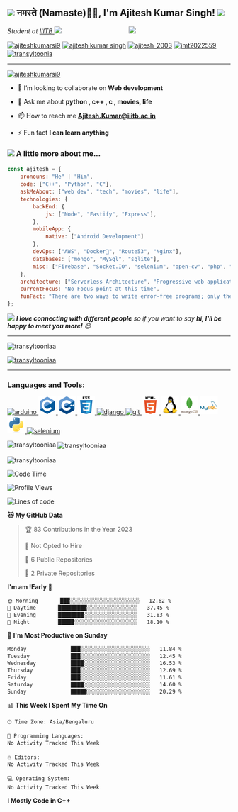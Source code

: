 <h2><img src="https://emojis.slackmojis.com/emojis/images/1531849430/4246/blob-sunglasses.gif?1531849430" width="30"/> नमस्ते (Namaste)🙏🏻, I'm Ajitesh Kumar Singh! <img src="https://media.giphy.com/media/12oufCB0MyZ1Go/giphy.gif" width="50"></h2>
<img align='right' src="https://media.giphy.com/media/M9gbBd9nbDrOTu1Mqx/giphy.gif" width="230">
<p><em>Student at <a href="https://www.iiitb.ac.in/">IIITB
</a><img src="https://media.giphy.com/media/WUlplcMpOCEmTGBtBW/giphy.gif" width="30"> 
</em></p>

<p align="left">
<a href="https://twitter.com/ajiteshkumarsi9" target="blank"><img align="center" src="https://raw.githubusercontent.com/rahuldkjain/github-profile-readme-generator/master/src/images/icons/Social/twitter.svg" alt="ajiteshkumarsi9" height="30" width="40" /></a>
<a href="https://linkedin.com/in/ajitesh kumar singh" target="blank"><img align="center" src="https://raw.githubusercontent.com/rahuldkjain/github-profile-readme-generator/master/src/images/icons/Social/linked-in-alt.svg" alt="ajitesh kumar singh" height="30" width="40" /></a>
<a href="https://instagram.com/ajitesh_2003" target="blank"><img align="center" src="https://raw.githubusercontent.com/rahuldkjain/github-profile-readme-generator/master/src/images/icons/Social/instagram.svg" alt="ajitesh_2003" height="30" width="40" /></a>
<a href="https://www.codechef.com/users/imt2022559" target="blank"><img align="center" src="https://cdn.jsdelivr.net/npm/simple-icons@3.1.0/icons/codechef.svg" alt="imt2022559" height="30" width="40" /></a>
<a href="https://www.leetcode.com/transyltoonia" target="blank"><img align="center" src="https://raw.githubusercontent.com/rahuldkjain/github-profile-readme-generator/master/src/images/icons/Social/leet-code.svg" alt="transyltoonia" height="30" width="40" /></a>
</p>

---


<p align="left"> <a href="https://twitter.com/ajiteshkumarsi9" target="blank"><img src="https://img.shields.io/twitter/follow/ajiteshkumarsi9?logo=twitter&style=for-the-badge" alt="ajiteshkumarsi9" /></a> </p>

- 👯 I’m looking to collaborate on **Web development**

- 💬 Ask me about **python , c++ , c , movies, life**

- 📫 How to reach me **Ajitesh.Kumar@iiitb.ac.in**

- ⚡ Fun fact **I can learn anything**


### <img src="https://media.giphy.com/media/VgCDAzcKvsR6OM0uWg/giphy.gif" width="50"> A little more about me...  

```javascript
const ajitesh = {
    pronouns: "He" | "Him",
    code: ["C++", "Python", "C"],
    askMeAbout: ["web dev", "tech", "movies", "life"],
    technologies: {
        backEnd: {
            js: ["Node", "Fastify", "Express"],
        },
        mobileApp: {
            native: ["Android Development"]
        },
        devOps: ["AWS", "Docker🐳", "Route53", "Nginx"],
        databases: ["mongo", "MySql", "sqlite"],
        misc: ["Firebase", "Socket.IO", "selenium", "open-cv", "php", "SuiteApp"]
    },
    architecture: ["Serverless Architecture", "Progressive web applications", "Single page applications"],
    currentFocus: "No Focus point at this time",
    funFact: "There are two ways to write error-free programs; only the third one works"
};
```

<img src="https://media.giphy.com/media/LnQjpWaON8nhr21vNW/giphy.gif" width="60"> <em><b>I love connecting with different people</b> so if you want to say <b>hi, I'll be happy to meet you more!</b> 😊</em>

---
<p align="left"> <img src="https://komarev.com/ghpvc/?username=transyltooniaa&label=Profile%20views&color=0e75b6&style=flat" alt="transyltooniaa" /> </p>

<p align="left"> <a href="https://github.com/ryo-ma/github-profile-trophy"><img src="https://github-profile-trophy.vercel.app/?username=transyltooniaa" alt="transyltooniaa" /></a> </p>

---

<h3 align="left">Languages and Tools:</h3>
<p align="left"> <a href="https://www.arduino.cc/" target="_blank" rel="noreferrer"> <img src="https://cdn.worldvectorlogo.com/logos/arduino-1.svg" alt="arduino" width="40" height="40"/> </a> <a href="https://www.cprogramming.com/" target="_blank" rel="noreferrer"> <img src="https://raw.githubusercontent.com/devicons/devicon/master/icons/c/c-original.svg" alt="c" width="40" height="40"/> </a> <a href="https://www.w3schools.com/cpp/" target="_blank" rel="noreferrer"> <img src="https://raw.githubusercontent.com/devicons/devicon/master/icons/cplusplus/cplusplus-original.svg" alt="cplusplus" width="40" height="40"/> </a> <a href="https://www.w3schools.com/css/" target="_blank" rel="noreferrer"> <img src="https://raw.githubusercontent.com/devicons/devicon/master/icons/css3/css3-original-wordmark.svg" alt="css3" width="40" height="40"/> </a> <a href="https://www.djangoproject.com/" target="_blank" rel="noreferrer"> <img src="https://cdn.worldvectorlogo.com/logos/django.svg" alt="django" width="40" height="40"/> </a> <a href="https://git-scm.com/" target="_blank" rel="noreferrer"> <img src="https://www.vectorlogo.zone/logos/git-scm/git-scm-icon.svg" alt="git" width="40" height="40"/> </a> <a href="https://www.w3.org/html/" target="_blank" rel="noreferrer"> <img src="https://raw.githubusercontent.com/devicons/devicon/master/icons/html5/html5-original-wordmark.svg" alt="html5" width="40" height="40"/> </a> <a href="https://www.linux.org/" target="_blank" rel="noreferrer"> <img src="https://raw.githubusercontent.com/devicons/devicon/master/icons/linux/linux-original.svg" alt="linux" width="40" height="40"/> </a> <a href="https://www.mongodb.com/" target="_blank" rel="noreferrer"> <img src="https://raw.githubusercontent.com/devicons/devicon/master/icons/mongodb/mongodb-original-wordmark.svg" alt="mongodb" width="40" height="40"/> </a> <a href="https://www.mysql.com/" target="_blank" rel="noreferrer"> <img src="https://raw.githubusercontent.com/devicons/devicon/master/icons/mysql/mysql-original-wordmark.svg" alt="mysql" width="40" height="40"/> </a> <a href="https://www.python.org" target="_blank" rel="noreferrer"> <img src="https://raw.githubusercontent.com/devicons/devicon/master/icons/python/python-original.svg" alt="python" width="40" height="40"/> </a> <a href="https://www.selenium.dev" target="_blank" rel="noreferrer"> <img src="https://raw.githubusercontent.com/detain/svg-logos/780f25886640cef088af994181646db2f6b1a3f8/svg/selenium-logo.svg" alt="selenium" width="40" height="40"/> </a> </p

 ---
  
<p><img align="left" src="https://github-readme-stats.vercel.app/api/top-langs?username=transyltooniaa&show_icons=true&locale=en&layout=compact" alt="transyltooniaa" /></p>

<p>&nbsp;<img align="center" src="https://github-readme-stats.vercel.app/api?username=transyltooniaa&show_icons=true&locale=en" alt="transyltooniaa" /></p>

<p><img align="center" src="https://github-readme-streak-stats.herokuapp.com/?user=transyltooniaa&" alt="transyltooniaa" /></p>


![Code Time](http://img.shields.io/badge/Code%20Time-2%2C178%20hrs%2041%20mins-blue)

![Profile Views](http://img.shields.io/badge/Profile%20Views-1685-blue)

![Lines of code](https://img.shields.io/badge/From%20Hello%20World%20I%27ve%20Written-4.7%20million%20lines%20of%20code-blue)


**🐱 My GitHub Data** 
 > 
> 🏆 83 Contributions in the Year 2023
 > 
> 🚫 Not Opted to Hire
 > 
> 📜 6 Public Repositories 
 > 
> 🔑 2 Private Repositories 
 > 
**I'm am !Early 🐤** 

```text
🌞 Morning       ███░░░░░░░░░░░░░░░░░░░░░░   12.62 % 
🌆 Daytime       █████████░░░░░░░░░░░░░░░░   37.45 % 
🌃 Evening       ████████░░░░░░░░░░░░░░░░░   31.83 % 
🌙 Night         █████░░░░░░░░░░░░░░░░░░░░   18.10 % 
```
📅 **I'm Most Productive on Sunday** 

```text
Monday              ███░░░░░░░░░░░░░░░░░░░░░░   11.84 % 
Tuesday             ███░░░░░░░░░░░░░░░░░░░░░░   12.45 % 
Wednesday           ████░░░░░░░░░░░░░░░░░░░░░   16.53 % 
Thursday            ███░░░░░░░░░░░░░░░░░░░░░░   12.69 % 
Friday              ███░░░░░░░░░░░░░░░░░░░░░░   11.61 % 
Saturday            ████░░░░░░░░░░░░░░░░░░░░░   14.60 % 
Sunday              █████░░░░░░░░░░░░░░░░░░░░   20.29 % 
```


📊 **This Week I Spent My Time On** 

```text
🕑︎ Time Zone: Asia/Bengaluru

💬 Programming Languages: 
No Activity Tracked This Week

🔥 Editors: 
No Activity Tracked This Week

💻 Operating System: 
No Activity Tracked This Week
```

**I Mostly Code in C++** 



